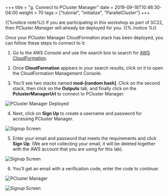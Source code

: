 +++
title = "g. Connect to PCluster Manager"
date = 2019-09-18T10:46:30-04:00
weight = 70
tags = ["tutorial", "initialize", "ParallelCluster"]
+++

{{%notice note%}}
If you are participating in this workshop as part of SC22, then *PCluster Manager* will already be deployed for you. 
{{% /notice %}}

Once your PCluster Manager CloudFormation stack has been deployed, you can follow these steps to connect to it:

1. Go to the AWS Console and use the search box to search for [AWS CloudFormation](https://console.aws.amazon.com/cloudformation/home).

2. Once **CloudFormation** appears in your search results, click on it to open the CloudFormation Management Console.

3. You'll see two stacks named **mod-[random hash]**. Click on the second stack, then click on the **Outputs** tab, and finally click on the **PclusterManagerUrl** to connect to PCluster Manager.

![PCluster Manager Deployed](/images/sc22/pcluster-deployed.png)

4. Next, click on **Sign Up** to create a username and password for accessing PCluster Manager.

![Signup Screen](/images/sc22/sign-up.png)

5. Enter your email and password that meets the requirements and click **Sign Up**:
(We are not collecting your email, it will be deleted together with the AWS account that you are using for this lab).


![Signup Screen](/images/sc22/signup-password.png)

6. You'll get an email with a verification code, enter the code to continue:

![PCluster Manager](/images/sc22/pcm-email.png)

![Signup Screen](/images/sc22/verification-code.png)
